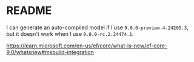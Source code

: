 # README

I can generate an auto-compiled model if I use `9.0.0-preview.4.24205.3`, but it doesn't work when I use `9.0.0-rc.2.24474.1`.

https://learn.microsoft.com/en-us/ef/core/what-is-new/ef-core-9.0/whatsnew#msbuild-integration